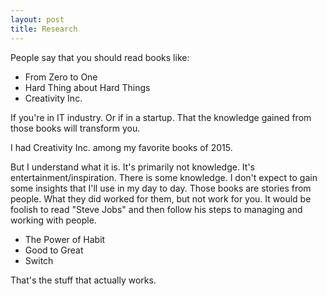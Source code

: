 ```yaml
---
layout: post
title: Research
---
```


People say that you should read books like:

* From Zero to One
* Hard Thing about Hard Things
* Creativity Inc.

If you're in IT industry. Or if in a startup. That the knowledge gained from those books will transform you.

I had Creativity Inc. among my favorite books of 2015.

But I understand what it is. It's primarily not knowledge. It's entertainment/inspiration. There is some knowledge.  I don't expect to gain some insights that I'll use in my day to day. Those books are stories from people. What they did worked for them, but not work for you. It would be foolish to read "Steve Jobs" and then follow his steps to managing and working with people.


* The Power of Habit
* Good to Great
* Switch

That's the stuff that actually works.
